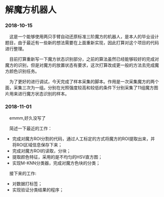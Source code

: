 # 解魔方机器人

### 2018-10-15

&ensp;&ensp;这是一个能够使用两只手臂自动还原标准三阶魔方的机器人，是本人的毕业设计题目，由于最近有一些新的想法需要在上面重新实现，因此打算对这个项目的代码进行整理。
  
&ensp;&ensp;目前打算重新写一下魔方状态识别部分，之前的算法虽然已经能够较好的完成对魔方的识别，但是对魔方的放置状态有要求，这次打算改成更一般的方法去完成魔方颜色识别任务。

&ensp;&ensp;为了更好的进行调试，今天完成了样本采集的脚本。作用是一次采集魔方的两个面，采集三次为一组。分别在光照强度较高和较低的条件下分别采集了11组魔方图片用来进行魔方状态识别的样本。

### 2018-11-01

&ensp;&ensp;emmm,好久没写了

&ensp;&ensp;简述一下最近的工作：

* 完成对魔方ROI分割的代码，通过人工标定的方式将魔方的ROI提取出来，并将ROI区域信息保存下来；
* 完成对魔方ROI的读取，分块；
* 提取颜色特征，采用的是不均匀的HSV直方图；
* 实现M-KNN分类器，完成对魔方色块的分类；

&ensp;&ensp;接下来的工作:
* 对数据打标签；
* 实现验证分类结果的程序；






